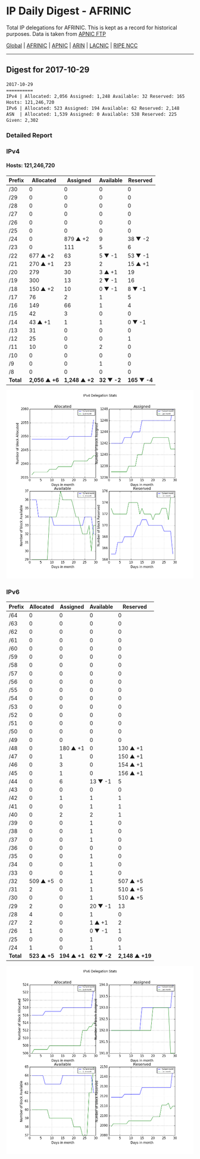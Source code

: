 # IP Daily Digest - AFRINIC

Total IP delegations for AFRINIC. This is kept as a record for historical purposes. Data is taken from [APNIC FTP](https://ftp.apnic.net/)

[Global](https://github.com/csmets/IP-Daily-Digest) | [AFRINIC](https://github.com/csmets/IP-Daily-Digest/tree/master/archives/AFRINIC) | [APNIC](https://github.com/csmets/IP-Daily-Digest/tree/master/archives/APNIC) | [ARIN](https://github.com/csmets/IP-Daily-Digest/tree/master/archives/ARIN) | [LACNIC](https://github.com/csmets/IP-Daily-Digest/tree/master/archives/LACNIC) | [RIPE NCC](https://github.com/csmets/IP-Daily-Digest/tree/master/archives/RIPE_NCC)

---

## Digest for 2017-10-29
```
2017-10-29
==========
IPv4 | Allocated: 2,056 Assigned: 1,248 Available: 32 Reserved: 165 Hosts: 121,246,720
IPv6 | Allocated: 523 Assigned: 194 Available: 62 Reserved: 2,148
ASN  | Allocated: 1,539 Assigned: 0 Available: 538 Reserved: 225 Given: 2,302
```

### Detailed Report

### IPv4

#### Hosts: **121,246,720**

| Prefix | Allocated | Assigned | Available | Reserved |
| ----- | ----- | ----- | ----- | ----- |
| /30 | 0 | 0 | 0 | 0 |
| /29 | 0 | 0 | 0 | 0 |
| /28 | 0 | 0 | 0 | 0 |
| /27 | 0 | 0 | 0 | 0 |
| /26 | 0 | 0 | 0 | 0 |
| /25 | 0 | 0 | 0 | 0 |
| /24 | 0 | 879 ▲ +2 | 9 | 38 ▼ -2 |
| /23 | 0 | 111 | 5 | 6 |
| /22 | 677 ▲ +2 | 63 | 5 ▼ -1 | 53 ▼ -1 |
| /21 | 270 ▲ +1 | 23 | 2 | 15 ▲ +1 |
| /20 | 279 | 30 | 3 ▲ +1 | 19 |
| /19 | 300 | 13 | 2 ▼ -1 | 16 |
| /18 | 150 ▲ +2 | 10 | 0 ▼ -1 | 8 ▼ -1 |
| /17 | 76 | 2 | 1 | 5 |
| /16 | 149 | 66 | 1 | 4 |
| /15 | 42 | 3 | 0 | 0 |
| /14 | 43 ▲ +1 | 1 | 1 | 0 ▼ -1 |
| /13 | 31 | 0 | 0 | 0 |
| /12 | 25 | 0 | 0 | 1 |
| /11 | 10 | 0 | 2 | 0 |
| /10 | 0 | 0 | 0 | 0 |
| /9 | 0 | 0 | 1 | 0 |
| /8 | 0 | 0 | 0 | 0 |
| **Total** | **2,056 ▲ +6** | **1,248 ▲ +2** | **32 ▼ -2** | **165 ▼ -4** |

![ipv4-stats](ipv4-figure.png)

### IPv6

| Prefix | Allocated | Assigned | Available | Reserved |
| ----- | ----- | ----- | ----- | ----- |
| /64 | 0 | 0 | 0 | 0 |
| /63 | 0 | 0 | 0 | 0 |
| /62 | 0 | 0 | 0 | 0 |
| /61 | 0 | 0 | 0 | 0 |
| /60 | 0 | 0 | 0 | 0 |
| /59 | 0 | 0 | 0 | 0 |
| /58 | 0 | 0 | 0 | 0 |
| /57 | 0 | 0 | 0 | 0 |
| /56 | 0 | 0 | 0 | 0 |
| /55 | 0 | 0 | 0 | 0 |
| /54 | 0 | 0 | 0 | 0 |
| /53 | 0 | 0 | 0 | 0 |
| /52 | 0 | 0 | 0 | 0 |
| /51 | 0 | 0 | 0 | 0 |
| /50 | 0 | 0 | 0 | 0 |
| /49 | 0 | 0 | 0 | 0 |
| /48 | 0 | 180 ▲ +1 | 0 | 130 ▲ +1 |
| /47 | 0 | 1 | 0 | 150 ▲ +1 |
| /46 | 0 | 3 | 0 | 154 ▲ +1 |
| /45 | 0 | 1 | 0 | 156 ▲ +1 |
| /44 | 0 | 6 | 13 ▼ -1 | 5 |
| /43 | 0 | 0 | 0 | 0 |
| /42 | 0 | 1 | 1 | 1 |
| /41 | 0 | 0 | 1 | 1 |
| /40 | 0 | 2 | 2 | 1 |
| /39 | 0 | 0 | 1 | 0 |
| /38 | 0 | 0 | 1 | 0 |
| /37 | 0 | 0 | 1 | 0 |
| /36 | 0 | 0 | 0 | 0 |
| /35 | 0 | 0 | 1 | 0 |
| /34 | 0 | 0 | 1 | 0 |
| /33 | 0 | 0 | 1 | 0 |
| /32 | 509 ▲ +5 | 0 | 1 | 507 ▲ +5 |
| /31 | 2 | 0 | 1 | 510 ▲ +5 |
| /30 | 0 | 0 | 1 | 510 ▲ +5 |
| /29 | 2 | 0 | 20 ▼ -1 | 13 |
| /28 | 4 | 0 | 1 | 0 |
| /27 | 2 | 0 | 1 ▲ +1 | 2 |
| /26 | 1 | 0 | 0 ▼ -1 | 1 |
| /25 | 0 | 0 | 1 | 0 |
| /24 | 1 | 0 | 1 | 1 |
| **Total** | **523 ▲ +5** | **194 ▲ +1** | **62 ▼ -2** | **2,148 ▲ +19** |

![ipv6-stats](ipv6-figure.png)